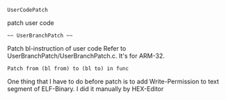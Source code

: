 
	UserCodePatch

 patch user code


 	~~ UserBranchPatch ~~

 Patch bl-instruction of user code
 Refer to UserBranchPatch/UserBranchPatch.c. It's for ARM-32.

 	Patch from (bl from) to (bl to) in func

 One thing that I have to do before patch is to add Write-Permission to text segment of ELF-Binary.
 I did it manually by HEX-Editor
